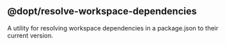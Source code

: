 ## @dopt/resolve-workspace-dependencies

A utility for resolving workspace dependencies in a package.json to their current version.

